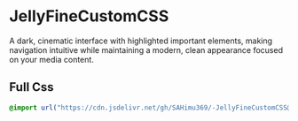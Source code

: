 # JellyFineCustomCSS

A dark, cinematic interface with highlighted important elements, making navigation intuitive while maintaining a modern, clean appearance focused on your media content.

## Full Css
```css
@import url("https://cdn.jsdelivr.net/gh/SAHimu369/-JellyFineCustomCSS@main/main.css");
```
